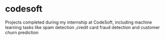 # codesoft
Projects completed during my internship at CodeSoft, including machine learning tasks like spam detection ,credit card fraud detection and customer churn prediction
